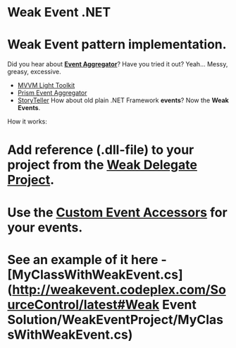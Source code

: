# Weak Event .NET

# Weak Event pattern implementation.

Did you hear about **[Event Aggregator](http://www.google.com/search?q=Event+Aggregator+Pattern)**?
Have you tried it out?
Yeah... Messy, greasy, excessive.
* [MVVM Light Toolkit](http://mvvmlight.codeplex.com)
* [Prism Event Aggregator](http://msdn.microsoft.com/en-us/library/ff921122.aspx)
* [StoryTeller](http://storyteller.tigris.org)
How about old plain .NET Framework **events**?
Now the **Weak Events**.

How it works:
# Add reference (.dll-file) to your project from the **[Weak Delegate Project](http://weakdelegate.codeplex.com)**.
# Use the [Custom Event Accessors](http://msdn.microsoft.com/en-us/library/bb882534.aspx) for your events.
# See an example of it here - [MyClassWithWeakEvent.cs](http://weakevent.codeplex.com/SourceControl/latest#Weak Event Solution/WeakEventProject/MyClassWithWeakEvent.cs)
